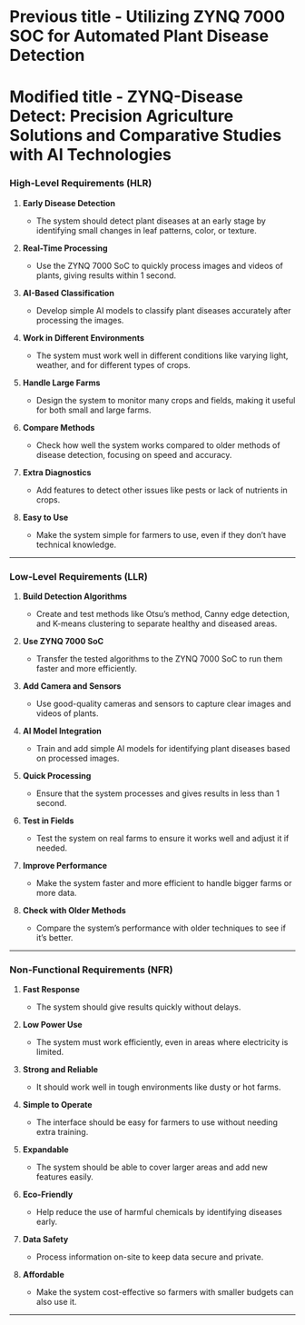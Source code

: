 # Previous title - Utilizing ZYNQ 7000 SOC for Automated Plant Disease Detection
# Modified title - ZYNQ-Disease Detect: Precision Agriculture Solutions and Comparative Studies with AI Technologies

### **High-Level Requirements (HLR)**

1. **Early Disease Detection**  
   - The system should detect plant diseases at an early stage by identifying small changes in leaf patterns, color, or texture.

2. **Real-Time Processing**  
   - Use the ZYNQ 7000 SoC to quickly process images and videos of plants, giving results within 1 second.

3. **AI-Based Classification**  
   - Develop simple AI models to classify plant diseases accurately after processing the images.

4. **Work in Different Environments**  
   - The system must work well in different conditions like varying light, weather, and for different types of crops.

5. **Handle Large Farms**  
   - Design the system to monitor many crops and fields, making it useful for both small and large farms.

6. **Compare Methods**  
   - Check how well the system works compared to older methods of disease detection, focusing on speed and accuracy.

7. **Extra Diagnostics**  
   - Add features to detect other issues like pests or lack of nutrients in crops.

8. **Easy to Use**  
   - Make the system simple for farmers to use, even if they don’t have technical knowledge.

---

### **Low-Level Requirements (LLR)**

1. **Build Detection Algorithms**  
   - Create and test methods like Otsu’s method, Canny edge detection, and K-means clustering to separate healthy and diseased areas.

2. **Use ZYNQ 7000 SoC**  
   - Transfer the tested algorithms to the ZYNQ 7000 SoC to run them faster and more efficiently.

3. **Add Camera and Sensors**  
   - Use good-quality cameras and sensors to capture clear images and videos of plants.

4. **AI Model Integration**  
   - Train and add simple AI models for identifying plant diseases based on processed images.

5. **Quick Processing**  
   - Ensure that the system processes and gives results in less than 1 second.

6. **Test in Fields**  
   - Test the system on real farms to ensure it works well and adjust it if needed.

7. **Improve Performance**  
   - Make the system faster and more efficient to handle bigger farms or more data.

8. **Check with Older Methods**  
   - Compare the system’s performance with older techniques to see if it’s better.

---

### **Non-Functional Requirements (NFR)**

1. **Fast Response**  
   - The system should give results quickly without delays.

2. **Low Power Use**  
   - The system must work efficiently, even in areas where electricity is limited.

3. **Strong and Reliable**  
   - It should work well in tough environments like dusty or hot farms.

4. **Simple to Operate**  
   - The interface should be easy for farmers to use without needing extra training.

5. **Expandable**  
   - The system should be able to cover larger areas and add new features easily.

6. **Eco-Friendly**  
   - Help reduce the use of harmful chemicals by identifying diseases early.

7. **Data Safety**  
   - Process information on-site to keep data secure and private.

8. **Affordable**  
   - Make the system cost-effective so farmers with smaller budgets can also use it.

---


